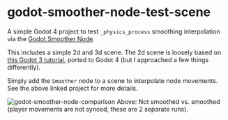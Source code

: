 # godot-smoother-node-test-scene
A simple Godot 4 project to test `_physics_process` smoothing interpolation via the [Godot Smoother Node](https://github.com/anatolbogun/godot-smoother-node).

This includes a simple 2d and 3d scene. The 2d scene is loosely based on [this Godot 3 tutorial](https://www.youtube.com/watch?v=Mc13Z2gboEk), ported to Godot 4 (but I approached a few things differently).

Simply add the `Smoother` node to a scene to interpolate node movements. See the above linked project for more details.

![godot-smoother-node-comparison](https://user-images.githubusercontent.com/7110246/209285560-20b98559-5859-4fed-818e-f16ebcce0a40.gif)
Above: Not smoothed vs. smoothed (player movements are not synced, these are 2 separate runs).
